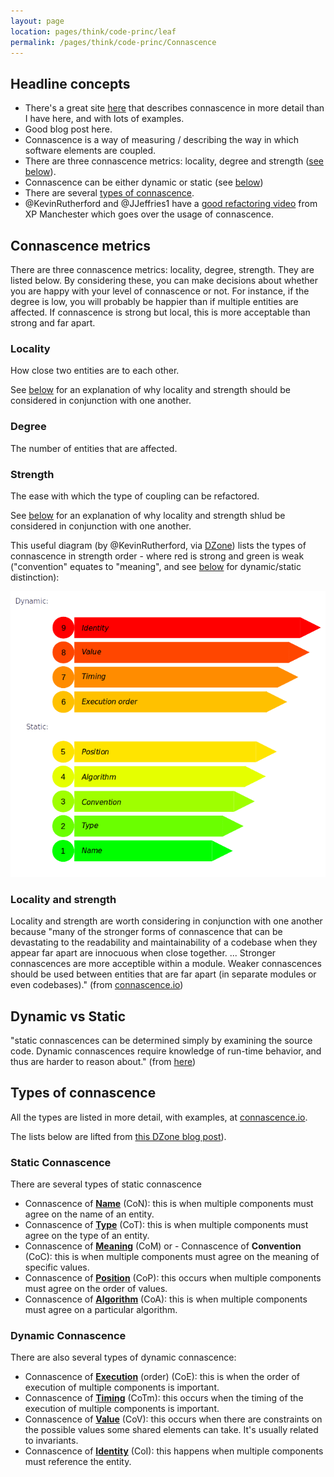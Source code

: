 ```yaml
---
layout: page
location: pages/think/code-princ/leaf
permalink: /pages/think/code-princ/Connascence
---
```


## Headline concepts

- There's a great site [here](https://connascence.io) that describes connascence in more detail than I have here, and with lots of examples.
- Good blog post here.
- Connascence is a way of measuring / describing the way in which software elements are coupled.
- There are three connascence metrics: locality, degree and strength ([see below](#connascence-metrics)). 
- Connascence can be either dynamic or static (see [below](#dynamic-vs-static))
- There are several [types of connascence](#types-of-connascence).
- @KevinRutherford and @JJeffries1 have a [good refactoring video](https://www.youtube.com/watch?v=fSr8LDcb0Y0) from XP Manchester which goes over the usage of connascence. 

## Connascence metrics

There are three connascence metrics: locality, degree, strength. They are listed below. By considering these, you can make decisions about whether you are happy with your level of connascence or not. For instance, if the degree is low, you will probably be happier than if multiple entities are affected. If connascence is strong but local, this is more acceptable than strong and far apart. 

### Locality

How close two entities are to each other. 

See [below](#locality-and-strength) for an explanation of why locality and strength should be considered in conjunction with one another.

### Degree

The number of entities that are affected.

### Strength

The ease with which the type of coupling can be refactored.

See [below](#locality-and-strength) for an explanation of why locality and strength shlud be considered in conjunction with one another.

This useful diagram (by @KevinRutherford, via [DZone](https://dzone.com/articles/about-connascence)) lists the types of connascence in strength order - where red is strong and green is weak ("convention" equates to "meaning", and see [below](#dynamic-vs-static) for dynamic/static distinction):

![connascence-o-meter.png](/resources/images/connascence-o-meter.png)

### Locality and strength 

Locality and strength are worth considering in conjunction with one another because "many of the stronger forms of connascence that can be devastating to the readability and maintainability of a codebase when they appear far apart are innocuous when close together. ... Stronger connascences are more acceptible within a module. Weaker connascences should be used between entities that are far apart (in separate modules or even codebases)." (from [connascence.io](https://connascence.io/locality.html))

## Dynamic vs Static

"static connascences can be determined simply by examining the source code. Dynamic connascences require knowledge of run-time behavior, and thus are harder to reason about." (from [here](https://connascence.io/strength.html))

## Types of connascence

All the types are listed in more detail, with examples, at [connascence.io](https://connascence.io).

The lists below are lifted from [this DZone blog post](https://dzone.com/articles/about-connascence)).

### Static Connascence

There are several types of static connascence 

- Connascence of **[Name](https://connascence.io/name.html)** (CoN): this is when multiple components must agree on the name of an entity.
- Connascence of **[Type](https://connascence.io/type.html)** (CoT): this is when multiple components must agree on the type of an entity.
- Connascence of **[Meaning](https://connascence.io/meaning.html)** (CoM) or - Connascence of **Convention** (CoC): this is when multiple components must agree on the meaning of specific values.
- Connascence of **[Position](https://connascence.io/position.html)** (CoP): this occurs when multiple components must agree on the order of values.
- Connascence of **[Algorithm](https://connascence.io/algorithm.html)** (CoA): this is when multiple components must agree on a particular algorithm.

### Dynamic Connascence

There are also several types of dynamic connascence:

- Connascence of **[Execution](https://connascence.io/execution.html)** (order) (CoE): this is when the order of execution of multiple components is important.
- Connascence of **[Timing](https://connascence.io/timing.html)** (CoTm): this occurs when the timing of the execution of multiple components is important.
- Connascence of **[Value](https://connascence.io/value.html)** (CoV): this occurs when there are constraints on the possible values some shared elements can take. It's usually related to invariants.
- Connascence of **[Identity](https://connascence.io/identity.html)** (CoI): this happens when multiple components must reference the entity.